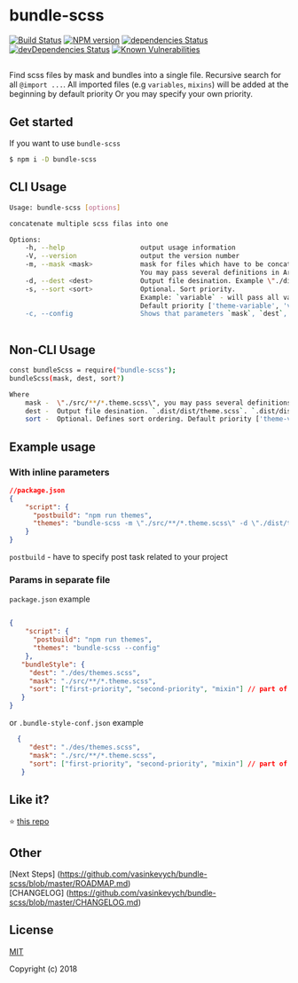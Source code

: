 # bundle-scss

[![Build Status](https://travis-ci.org/vasinkevych/bundle-scss.svg?branch=master)](https://travis-ci.org/vasinkevych/bundle-scss)
[![NPM version](http://img.shields.io/npm/v/bundle-scss.svg)](https://www.npmjs.com/package/bundle-scss)
[![dependencies Status](https://david-dm.org/vasinkevych/bundle-scss.svg)](https://david-dm.org/vasinkevych/bundle-scss)
[![devDependencies Status](https://david-dm.org/vasinkevych/bundle-scss/dev-status.svg)](https://david-dm.org/vasinkevych/bundle-scss?type=dev)
[![Known Vulnerabilities](https://snyk.io/test/github/vasinkevych/bundle-scss/badge.svg?targetFile=package.json)](https://snyk.io/test/github/vasinkevych/bundle-scss?targetFile=package.json)
##
Find scss files by mask and bundles into a single file. Recursive search for all `@import ...`.
All imported files (e.g `variables`, `mixins`) will be added at the beginning by default priority 
Or you may specify your own priority.

## Get started
If you want to use `bundle-scss`
```sh
$ npm i -D bundle-scss
```
## CLI Usage
```sh
Usage: bundle-scss [options]

concatenate multiple scss filas into one

Options:
    -h, --help                   output usage information
    -V, --version                output the version number
    -m, --mask <mask>            mask for files which have to be concatenate. Example \"./src/**/*.theme.scss\". 
                                 You may pass several definitions in Array  
    -d, --dest <dest>            Output file desination. Example \"./dist/themes.scss\"  
    -s, --sort <sort>            Optional. Sort priority.     
                                 Example: `variable` - will pass all variables files at the beginning
                                 Default priority ['theme-variable', 'variable', 'mixin']"
    -c, --config                 Shows that parameters `mask`, `dest`, `sort`(optional) should be specified in `package-json` or `.bundle-style-conf.json`    
  
```
## Non-CLI Usage
```sh
const bundleScss = require("bundle-scss");
bundleScss(mask, dest, sort?)

Where
    mask -  \"./src/**/*.theme.scss\", you may pass several definitions in Array
    dest -  Output file desination. `.dist/dist/theme.scss`. `.dist/dist/` will be created, if it not exist 
    sort -  Optional. Defines sort ordering. Default priority ['theme-variable', 'variable', 'mixin']"
```
## Example usage

### With inline parameters

```json
//package.json
{
    "script": {
      "postbuild": "npm run themes",
      "themes": "bundle-scss -m \"./src/**/*.theme.scss\" -d \"./dist/themes.scss\""
    }
}
```
`postbuild` - have to specify post task related to your project

### Params in separate file
`package.json` example
```json

{
    "script": {
      "postbuild": "npm run themes",
      "themes": "bundle-scss --config"
    },
   "bundleStyle": {
     "dest": "./des/themes.scss",
     "mask": "./src/**/*.theme.scss",
     "sort": ["first-priority", "second-priority", "mixin"] // part of filenames
   }
}
```
or `.bundle-style-conf.json` example
```json
  {
     "dest": "./des/themes.scss",
     "mask": "./src/**/*.theme.scss",
     "sort": ["first-priority", "second-priority", "mixin"] // part of filenames
   }
```
## Like it?

:star: [this repo](https://github.com/vasinkevych/bundle-scss)

## Other

[Next Steps] (https://github.com/vasinkevych/bundle-scss/blob/master/ROADMAP.md)  
[CHANGELOG] (https://github.com/vasinkevych/bundle-scss/blob/master/CHANGELOG.md)  

## License

[MIT](http://opensource.org/licenses/MIT)

Copyright (c) 2018
